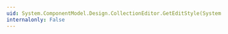 ```yaml
---
uid: System.ComponentModel.Design.CollectionEditor.GetEditStyle(System.ComponentModel.ITypeDescriptorContext)
internalonly: False
---
```

